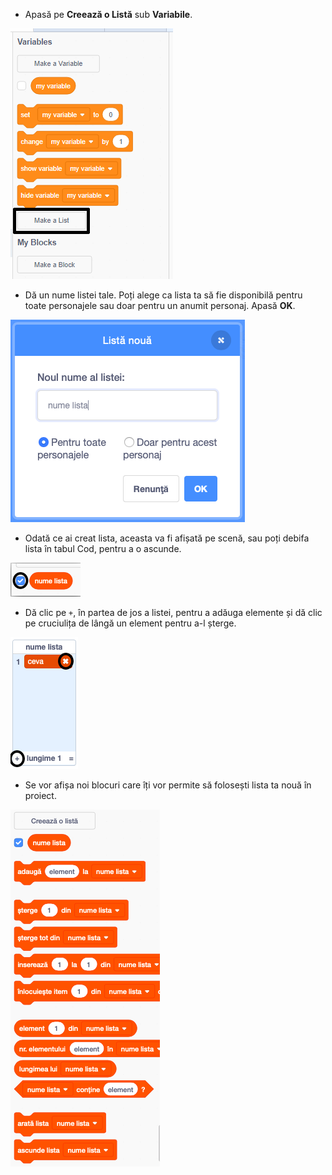 + Apasă pe **Creează o Listă** sub **Variabile**.

![Creează o listă](images/make-a-list-annotated.png)

+ Dă un nume listei tale. Poți alege ca lista ta să fie disponibilă pentru toate personajele sau doar pentru un anumit personaj. Apasă **OK**.

![Nume listă](images/list-name.png)

+ Odată ce ai creat lista, aceasta va fi afișată pe scenă, sau poți debifa lista în tabul Cod, pentru a o ascunde.

![Afișează/ascunde lista](images/list-show-hide-annotated.png)

+ Dă clic pe `+`, în partea de jos a listei, pentru a adăuga elemente și dă clic pe cruciulița de lângă un element pentru a-l șterge.

![Afișează/ascunde lista](images/list-add-delete-annotated.png)

+ Se vor afișa noi blocuri care îți vor permite să folosești lista ta nouă în proiect.

![Listă de blocuri](images/list-blocks.png)